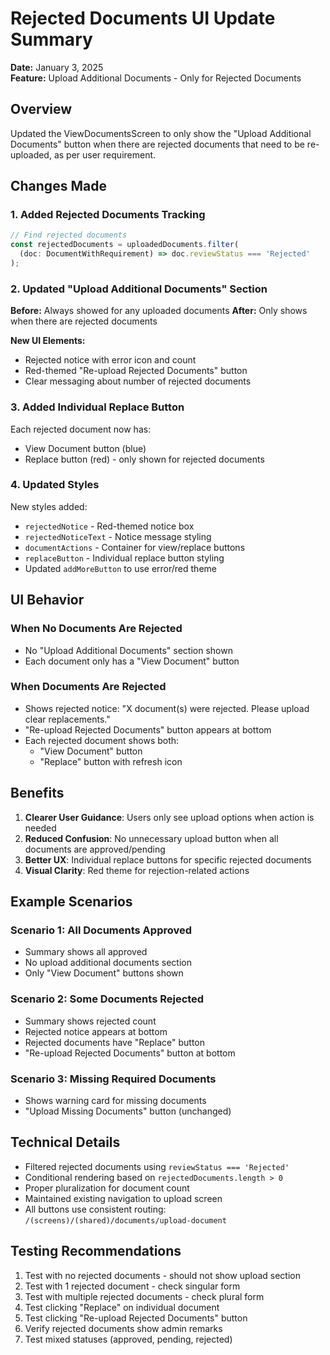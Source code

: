 # Rejected Documents UI Update Summary

**Date:** January 3, 2025  
**Feature:** Upload Additional Documents - Only for Rejected Documents

## Overview
Updated the ViewDocumentsScreen to only show the "Upload Additional Documents" button when there are rejected documents that need to be re-uploaded, as per user requirement.

## Changes Made

### 1. Added Rejected Documents Tracking
```typescript
// Find rejected documents
const rejectedDocuments = uploadedDocuments.filter(
  (doc: DocumentWithRequirement) => doc.reviewStatus === 'Rejected'
);
```

### 2. Updated "Upload Additional Documents" Section
**Before:** Always showed for any uploaded documents
**After:** Only shows when there are rejected documents

**New UI Elements:**
- Rejected notice with error icon and count
- Red-themed "Re-upload Rejected Documents" button
- Clear messaging about number of rejected documents

### 3. Added Individual Replace Button
Each rejected document now has:
- View Document button (blue)
- Replace button (red) - only shown for rejected documents

### 4. Updated Styles
New styles added:
- `rejectedNotice` - Red-themed notice box
- `rejectedNoticeText` - Notice message styling
- `documentActions` - Container for view/replace buttons
- `replaceButton` - Individual replace button styling
- Updated `addMoreButton` to use error/red theme

## UI Behavior

### When No Documents Are Rejected
- No "Upload Additional Documents" section shown
- Each document only has a "View Document" button

### When Documents Are Rejected
- Shows rejected notice: "X document(s) were rejected. Please upload clear replacements."
- "Re-upload Rejected Documents" button appears at bottom
- Each rejected document shows both:
  - "View Document" button
  - "Replace" button with refresh icon

## Benefits

1. **Clearer User Guidance**: Users only see upload options when action is needed
2. **Reduced Confusion**: No unnecessary upload button when all documents are approved/pending
3. **Better UX**: Individual replace buttons for specific rejected documents
4. **Visual Clarity**: Red theme for rejection-related actions

## Example Scenarios

### Scenario 1: All Documents Approved
- Summary shows all approved
- No upload additional documents section
- Only "View Document" buttons shown

### Scenario 2: Some Documents Rejected
- Summary shows rejected count
- Rejected notice appears at bottom
- Rejected documents have "Replace" button
- "Re-upload Rejected Documents" button at bottom

### Scenario 3: Missing Required Documents
- Shows warning card for missing documents
- "Upload Missing Documents" button (unchanged)

## Technical Details

- Filtered rejected documents using `reviewStatus === 'Rejected'`
- Conditional rendering based on `rejectedDocuments.length > 0`
- Proper pluralization for document count
- Maintained existing navigation to upload screen
- All buttons use consistent routing: `/(screens)/(shared)/documents/upload-document`

## Testing Recommendations

1. Test with no rejected documents - should not show upload section
2. Test with 1 rejected document - check singular form
3. Test with multiple rejected documents - check plural form
4. Test clicking "Replace" on individual document
5. Test clicking "Re-upload Rejected Documents" button
6. Verify rejected documents show admin remarks
7. Test mixed statuses (approved, pending, rejected)
